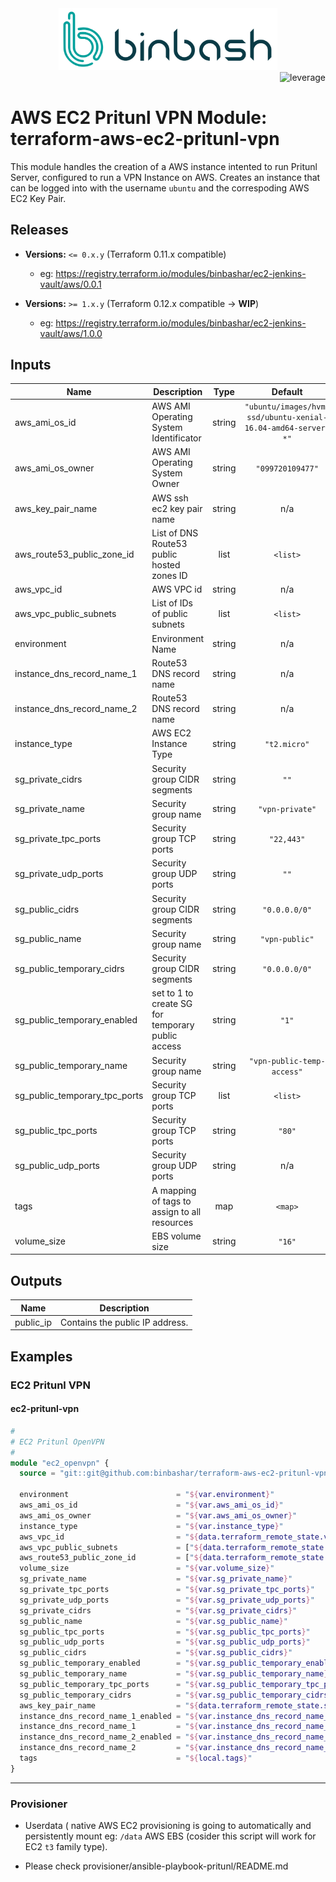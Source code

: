 <div align="center">
    <img src="./figures/binbash.png" alt="drawing" width="350"/>
</div>
<div align="right">
  <img src="./figures/binbash-leverage-terraform.png" alt="leverage" width="230"/>
</div>

# AWS EC2 Pritunl VPN Module: terraform-aws-ec2-pritunl-vpn

This module handles the creation of a AWS instance intented to run Pritunl Server, configured to run a VPN Instance on AWS.
Creates an instance that can be logged into with the username `ubuntu` and the correspoding AWS EC2 Key Pair.

## Releases
- **Versions:** `<= 0.x.y` (Terraform 0.11.x compatible)
    - eg: https://registry.terraform.io/modules/binbashar/ec2-jenkins-vault/aws/0.0.1

- **Versions:** `>= 1.x.y` (Terraform 0.12.x compatible -> **WIP**)
    - eg: https://registry.terraform.io/modules/binbashar/ec2-jenkins-vault/aws/1.0.0

## Inputs

| Name | Description | Type | Default | Required |
|------|-------------|:----:|:-----:|:-----:|
| aws\_ami\_os\_id | AWS AMI Operating System Identificator | string | `"ubuntu/images/hvm-ssd/ubuntu-xenial-16.04-amd64-server-*"` | no |
| aws\_ami\_os\_owner | AWS AMI Operating System Owner | string | `"099720109477"` | no |
| aws\_key\_pair\_name | AWS ssh ec2 key pair name | string | n/a | yes |
| aws\_route53\_public\_zone\_id | List of DNS Route53 public hosted zones ID | list | `<list>` | no |
| aws\_vpc\_id | AWS VPC id | string | n/a | yes |
| aws\_vpc\_public\_subnets | List of IDs of public subnets | list | `<list>` | no |
| environment | Environment Name | string | n/a | yes |
| instance\_dns\_record\_name\_1 | Route53 DNS record name | string | n/a | yes |
| instance\_dns\_record\_name\_2 | Route53 DNS record name | string | n/a | yes |
| instance\_type | AWS EC2 Instance Type | string | `"t2.micro"` | no |
| sg\_private\_cidrs | Security group CIDR segments | string | `""` | no |
| sg\_private\_name | Security group name | string | `"vpn-private"` | no |
| sg\_private\_tpc\_ports | Security group TCP ports | string | `"22,443"` | no |
| sg\_private\_udp\_ports | Security group UDP ports | string | `""` | no |
| sg\_public\_cidrs | Security group CIDR segments | string | `"0.0.0.0/0"` | no |
| sg\_public\_name | Security group name | string | `"vpn-public"` | no |
| sg\_public\_temporary\_cidrs | Security group CIDR segments | string | `"0.0.0.0/0"` | no |
| sg\_public\_temporary\_enabled | set to 1 to create SG for temporary public access | string | `"1"` | no |
| sg\_public\_temporary\_name | Security group name | string | `"vpn-public-temp-access"` | no |
| sg\_public\_temporary\_tpc\_ports | Security group TCP ports | list | `<list>` | no |
| sg\_public\_tpc\_ports | Security group TCP ports | string | `"80"` | no |
| sg\_public\_udp\_ports | Security group UDP ports | string | n/a | yes |
| tags | A mapping of tags to assign to all resources | map | `<map>` | no |
| volume\_size | EBS volume size | string | `"16"` | no |

## Outputs

| Name | Description |
|------|-------------|
| public\_ip | Contains the public IP address. |

## Examples
### EC2 Pritunl VPN
#### ec2-pritunl-vpn
```terraform
#
# EC2 Pritunl OpenVPN
#
module "ec2_openvpn" {
  source = "git::git@github.com:binbashar/terraform-aws-ec2-pritunl-vpn.git?ref=v0.0.2"

  environment                        = "${var.environment}"
  aws_ami_os_id                      = "${var.aws_ami_os_id}"
  aws_ami_os_owner                   = "${var.aws_ami_os_owner}"
  instance_type                      = "${var.instance_type}"
  aws_vpc_id                         = "${data.terraform_remote_state.vpc.vpc_id}"
  aws_vpc_public_subnets             = ["${data.terraform_remote_state.vpc.public_subnets[0]}"]
  aws_route53_public_zone_id         = ["${data.terraform_remote_state.vpc.aws_public_zone_id[0]}"]
  volume_size                        = "${var.volume_size}"
  sg_private_name                    = "${var.sg_private_name}"
  sg_private_tpc_ports               = "${var.sg_private_tpc_ports}"
  sg_private_udp_ports               = "${var.sg_private_udp_ports}"
  sg_private_cidrs                   = "${var.sg_private_cidrs}"
  sg_public_name                     = "${var.sg_public_name}"
  sg_public_tpc_ports                = "${var.sg_public_tpc_ports}"
  sg_public_udp_ports                = "${var.sg_public_udp_ports}"
  sg_public_cidrs                    = "${var.sg_public_cidrs}"
  sg_public_temporary_enabled        = "${var.sg_public_temporary_enabled}"
  sg_public_temporary_name           = "${var.sg_public_temporary_name}"
  sg_public_temporary_tpc_ports      = "${var.sg_public_temporary_tpc_ports}"
  sg_public_temporary_cidrs          = "${var.sg_public_temporary_cidrs}"
  aws_key_pair_name                  = "${data.terraform_remote_state.security.aws_key_pair_name}"
  instance_dns_record_name_1_enabled = "${var.instance_dns_record_name_1_enabled}"
  instance_dns_record_name_1         = "${var.instance_dns_record_name_1}"
  instance_dns_record_name_2_enabled = "${var.instance_dns_record_name_2_enabled}"
  instance_dns_record_name_2         = "${var.instance_dns_record_name_2}"
  tags                               = "${local.tags}"
}
```

---

### Provisioner
- Userdata ( native AWS EC2 provisioning is going to automatically and persistently mount
 eg: `/data` AWS EBS (cosider this script will work for EC2 `t3` family type).

- Please check provisioner/ansible-playbook-pritunl/README.md
